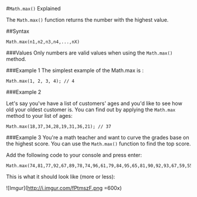 #`Math.max()` Explained

The `Math.max()` function returns the number with the highest value. 

##Syntax

```
Math.max(n1,n2,n3,n4,...,nX)

``` 

###Values
Only numbers are valid values when using the `Math.max()` method.


###Example 1
The simplest example of the Math.max is :

```
Math.max(1, 2, 3, 4); // 4
```
###Example 2

Let's say you've have a list of customers' ages and you'd like to see how old your oldest customer is. You can find out by applying the `Math.max` method to your list of ages:

```
Math.max(18,37,34,28,19,31,36,21); // 37

```

###Example 3
You're a math teacher and want to curve the grades base on the highest score. You can use the `Math.max()` function to find the top score.

Add the following code to your console and press enter:

```
Math.max(74,81,77,92,67,89,78,74,96,61,79,84,95,65,81,90,92,93,67,59,55,70);
```
This is what it should look like (more or less):

![Imgur](http://i.imgur.com/fPtmszF.png =600x)






